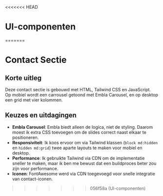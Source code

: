 <<<<<<< HEAD
# UI-componenten
=======
# Contact Sectie

## Korte uitleg
Deze contact sectie is gebouwd met HTML, Tailwind CSS en JavaScript.  
Op mobiel wordt een carrousel getoond met Embla Carousel, en op desktop een grid met vier kolommen.

## Keuzes en uitdagingen
- **Embla Carousel**: Embla biedt alleen de logica, niet de styling. Daarom moest ik extra CSS toevoegen om de slides correct naast elkaar te positioneren.
- **Responsiviteit**: Ik koos ervoor om via Tailwind klassen (`block md:hidden` en `hidden md:grid`) twee aparte layouts te maken voor mobiel en desktop.
- **Performance**: Ik gebruikte Tailwind via CDN om de implementatie sneller te maken, maar ik ben me bewust dat een buildproces beter zou zijn voor performance.
- **Iconen**: FontAwesome werd via CDN toegevoegd voor snelle integratie van contact-iconen.
>>>>>>> 056f58a (UI-componenten)
